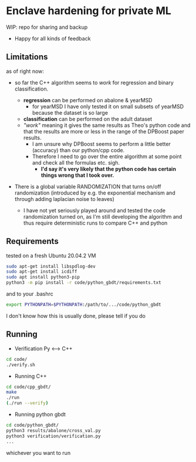 # Enclave hardening for private ML

WIP: repo for sharing and backup
- Happy for all kinds of feedback

## Limitations
as of right now:
- so far the C++ algorithm seems to _work_ for regression and binary classification.
  - **regression** can be performed on abalone & yearMSD
    - for yearMSD I have only tested it on small subsets of yearMSD because the dataset is so large
  - **classification** can be performed on the adult dataset
  - _"work"_ meaning it gives the same results as Theo's python code and that the results are more or less in the range of the DPBoost paper results.
    - I am unsure why DPBoost seems to perform a little better (accuracy) than our python/cpp code.
    - Therefore I need to go over the entire algorithm at some point and check all the formulas etc. sigh.
      - **I'd say it's very likely that the python code has certain things wrong that I took over.**
  
- There is a global variable RANDOMIZATION that turns on/off randomization (introduced by e.g. the exponential mechanism and through adding laplacian noise to leaves)
  - I have not yet seriously played around and tested the code randomization turned on, as I'm still developing the algorithm and thus require deterministic runs to compare C++ and python


## Requirements
tested on a fresh Ubuntu 20.04.2 VM
```bash
sudo apt-get install libspdlog-dev
sudo apt-get install icdiff
sudo apt install python3-pip
python3 -m pip install -r code/python_gbdt/requirements.txt
```
and to your .bashrc
```bash
export PYTHONPATH=$PYTHONPATH:/path/to/.../code/python_gbdt
```
I don't know how this is usually done, please tell if you do


## Running
- Verification Py <--> C++
```bash
cd code/
./verify.sh
```
- Running C++
```bash
cd code/cpp_gbdt/
make
./run
(./run --verify)
```
- Running python gbdt
```bash
cd code/python_gbdt/
python3 results/abalone/cross_val.py
python3 verification/verification.py
...
```
whichever you want to run
